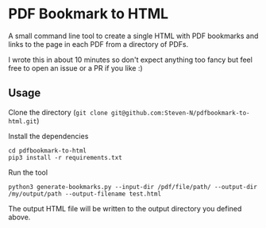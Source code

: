 # PDF Bookmark to HTML

A small command line tool to create a single HTML with PDF bookmarks and links to the page in each PDF from a directory of PDFs.

I wrote this in about 10 minutes so don't expect anything too fancy but feel free to open an issue or a PR if you like :)


## Usage

Clone the directory (`git clone git@github.com:Steven-N/pdfbookmark-to-html.git`)

Install the dependencies

```
cd pdfbookmark-to-html
pip3 install -r requirements.txt
```

Run the tool
```
python3 generate-bookmarks.py --input-dir /pdf/file/path/ --output-dir /my/output/path --output-filename test.html
```

The output HTML file will be written to the output directory you defined above.
